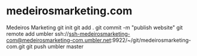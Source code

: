 # medeirosmarketing.com
Medeiros Marketing
git init
git add .
git commit -m "publish website"
git remote add umbler ssh://ssh-medeirosmarketing-com@medeirosmarketing-com.umbler.net:9922/~/git/medeirosmarketing-com.git
git push umbler master
